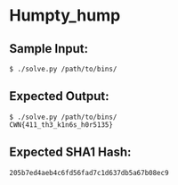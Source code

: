 # Humpty_hump

## Sample Input:

```
$ ./solve.py /path/to/bins/
```
## Expected Output:

```
$ ./solve.py /path/to/bins/
CWN{411_th3_k1n6s_h0r5135}
```
## Expected SHA1 Hash:

```
205b7ed4aeb4c6fd56fad7c1d637db5a67b08ec9
```
